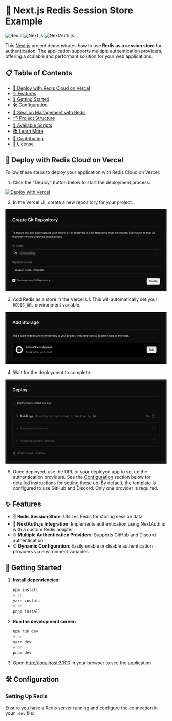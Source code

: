 # 🚀 Next.js Redis Session Store Example

![Redis](https://img.shields.io/badge/Redis-DC382D?style=for-the-badge&logo=redis&logoColor=white)
![Next.js](https://img.shields.io/badge/Next.js-000000?style=for-the-badge&logo=next.js&logoColor=white)
![NextAuth.js](https://img.shields.io/badge/NextAuth.js-000000?style=for-the-badge&logo=next.js&logoColor=white)

This [Next.js](https://nextjs.org/) project demonstrates how to use **Redis as a session store** for authentication. The application supports multiple authentication providers, offering a scalable and performant solution for your web applications.

## 📋 Table of Contents

- [🚀 Deploy with Redis Cloud on Vercel](#-deploy-with-redis-cloud-on-vercel)
- [✨ Features](#-features)
- [🌱 Getting Started](#-getting-started)
- [🛠️ Configuration](#️-configuration)
- [💾 Session Management with Redis](#-session-management-with-redis)
- [🗂️ Project Structure](#️-project-structure)
- [📜 Available Scripts](#-available-scripts)
- [📚 Learn More](#-learn-more)
- [🤝 Contributing](#-contributing)
- [📄 License](#-license)

## 🚀 Deploy with Redis Cloud on Vercel

Follow these steps to deploy your application with Redis Cloud on Vercel:

1. Click the "Deploy" button below to start the deployment process:

<a href="https://vercel.com/new/clone?repository-url=https%3A%2F%2Fgithub.com%2Fredis-developer%2Fsession-store-nextjs&project-name=redis-session-store-nextjs&stores=%5B%7B%22type%22%3A%22integration%22%2C%22integrationSlug%22%3A%22redis%22%2C%22productSlug%22%3A%22redis%22%7D%5D&env=NEXTAUTH_SECRET,GITHUB_CLIENT_ID,GITHUB_CLIENT_SECRET&envDescription=Required%20environment%20variables%20for%20authentication&envLink=https://github.com/redis-developer/session-store-nextjs/blob/main/.env.local.example">
   <img src="https://vercel.com/button" alt="Deploy with Vercel" />
</a>

2. In the Vercel UI, create a new repository for your project.

![Create a new repository](./images/vercel-step-1.png?raw=true)

3. Add Redis as a store in the Vercel UI. This will automatically set your `REDIS_URL` environment variable.

![Add Redis Cloud store](./images/vercel-step-2.png?raw=true)

4. Wait for the deployment to complete.

![Add Redis Cloud store](./images/vercel-step-3.png?raw=true)

5. Once deployed, use the URL of your deployed app to set up the authentication providers. See the [Configuration](#️-configuration) section below for detailed instructions for setting these up. By default, the template is configured to use GitHub and Discord. Only one provider is required.

## ✨ Features

- 🗄️ **Redis Session Store**: Utilizes Redis for storing session data
- 🔐 **NextAuth.js Integration**: Implements authentication using NextAuth.js with a custom Redis adapter
- 🌐 **Multiple Authentication Providers**: Supports GitHub and Discord authentication
- ⚙️ **Dynamic Configuration**: Easily enable or disable authentication providers via environment variables

## 🌱 Getting Started

1. **Install dependencies:**

   ```bash
   npm install
   # or
   yarn install
   # or
   pnpm install
   ```

2. **Run the development server:**

   ```bash
   npm run dev
   # or
   yarn dev
   # or
   pnpm dev
   ```

3. Open [http://localhost:3000](http://localhost:3000) in your browser to see the application.

## 🛠️ Configuration

### Setting Up Redis

Ensure you have a Redis server running and configure the connection in your `.env` file: